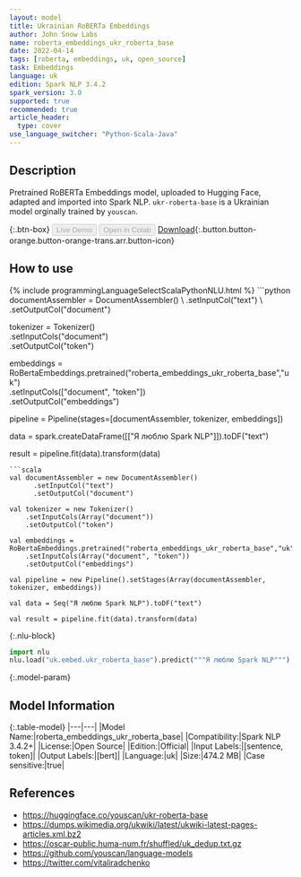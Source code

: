 ```yaml
---
layout: model
title: Ukrainian RoBERTa Embeddings
author: John Snow Labs
name: roberta_embeddings_ukr_roberta_base
date: 2022-04-14
tags: [roberta, embeddings, uk, open_source]
task: Embeddings
language: uk
edition: Spark NLP 3.4.2
spark_version: 3.0
supported: true
recommended: true
article_header:
  type: cover
use_language_switcher: "Python-Scala-Java"
---
```


## Description

Pretrained RoBERTa Embeddings model, uploaded to Hugging Face, adapted and imported into Spark NLP. `ukr-roberta-base` is a Ukrainian model orginally trained by `youscan`.

{:.btn-box}
<button class="button button-orange" disabled>Live Demo</button>
<button class="button button-orange" disabled>Open in Colab</button>
[Download](https://s3.amazonaws.com/auxdata.johnsnowlabs.com/public/models/roberta_embeddings_ukr_roberta_base_uk_3.4.2_3.0_1649948817339.zip){:.button.button-orange.button-orange-trans.arr.button-icon}

## How to use



<div class="tabs-box" markdown="1">
{% include programmingLanguageSelectScalaPythonNLU.html %}
```python
documentAssembler = DocumentAssembler() \
    .setInputCol("text") \
    .setOutputCol("document")

tokenizer = Tokenizer() \
    .setInputCols("document") \
    .setOutputCol("token")
  
embeddings = RoBertaEmbeddings.pretrained("roberta_embeddings_ukr_roberta_base","uk") \
    .setInputCols(["document", "token"]) \
    .setOutputCol("embeddings")
    
pipeline = Pipeline(stages=[documentAssembler, tokenizer, embeddings])

data = spark.createDataFrame([["Я люблю Spark NLP"]]).toDF("text")

result = pipeline.fit(data).transform(data)
```
```scala
val documentAssembler = new DocumentAssembler() 
      .setInputCol("text") 
      .setOutputCol("document")
 
val tokenizer = new Tokenizer() 
    .setInputCols(Array("document"))
    .setOutputCol("token")

val embeddings = RoBertaEmbeddings.pretrained("roberta_embeddings_ukr_roberta_base","uk") 
    .setInputCols(Array("document", "token")) 
    .setOutputCol("embeddings")

val pipeline = new Pipeline().setStages(Array(documentAssembler, tokenizer, embeddings))

val data = Seq("Я люблю Spark NLP").toDF("text")

val result = pipeline.fit(data).transform(data)
```


{:.nlu-block}
```python
import nlu
nlu.load("uk.embed.ukr_roberta_base").predict("""Я люблю Spark NLP""")
```

</div>

{:.model-param}
## Model Information

{:.table-model}
|---|---|
|Model Name:|roberta_embeddings_ukr_roberta_base|
|Compatibility:|Spark NLP 3.4.2+|
|License:|Open Source|
|Edition:|Official|
|Input Labels:|[sentence, token]|
|Output Labels:|[bert]|
|Language:|uk|
|Size:|474.2 MB|
|Case sensitive:|true|

## References

- https://huggingface.co/youscan/ukr-roberta-base
- https://dumps.wikimedia.org/ukwiki/latest/ukwiki-latest-pages-articles.xml.bz2
- https://oscar-public.huma-num.fr/shuffled/uk_dedup.txt.gz
- https://github.com/youscan/language-models
- https://twitter.com/vitaliradchenko
